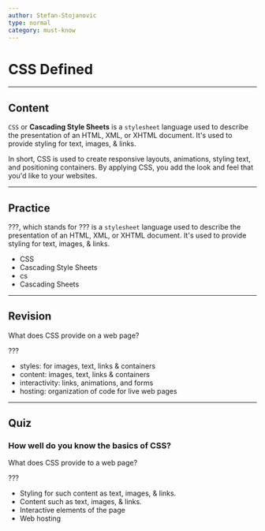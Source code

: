 ```yaml
---
author: Stefan-Stojanovic
type: normal
category: must-know
---
```


# CSS Defined


---

## Content

`CSS` or **Cascading Style Sheets** is a `stylesheet` language used to describe the presentation of an HTML, XML, or XHTML document. It's used to provide styling for text, images, & links.

In short, CSS is used to create responsive layouts, animations, styling text, and positioning containers. By applying CSS, you add the look and feel that you'd like to your websites.


---

## Practice

???, which stands for ??? is a `stylesheet` language used to describe the presentation of an HTML, XML, or XHTML document. It's used to provide styling for text, images, & links.

- CSS
- Cascading Style Sheets
- cs
- Cascading Sheets


---

## Revision

What does CSS provide on a web page?

???

- styles: for images, text, links & containers
- content: images, text, links & containers
- interactivity: links, animations, and forms
- hosting: organization of code for live web pages


---

## Quiz

### How well do you know the basics of CSS?


What does CSS provide to a web page?

???

- Styling for such content as text, images, & links.
- Content such as text, images, & links.
- Interactive elements of the page
- Web hosting
